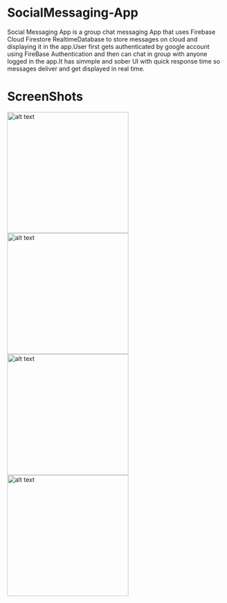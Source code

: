 # SocialMessaging-App
Social Messaging App is a group chat messaging App that uses Firebase Cloud Firestore RealtimeDatabase to store messages on cloud and displaying it in the app.User first gets authenticated by google account using FireBase Authentication and then can chat in group with anyone logged in the app.It has simmple and sober UI with quick response time so messages deliver and get displayed in real time.
# ScreenShots
<img src="https://user-images.githubusercontent.com/67758318/114353890-2b0d8d80-9b8b-11eb-8f6a-646400f9a199.jpg" alt="alt text" width="280">   <img src="https://user-images.githubusercontent.com/67758318/114353914-32cd3200-9b8b-11eb-8c7c-92a9595831e2.jpg" alt="alt text" width="280">    <img src="https://user-images.githubusercontent.com/67758318/114353916-33fe5f00-9b8b-11eb-9ae8-8612e2dda722.jpg" alt="alt text" width="280">    <img src="https://user-images.githubusercontent.com/67758318/114353937-382a7c80-9b8b-11eb-9359-89764e859eb9.jpg" alt="alt text" width="280">
